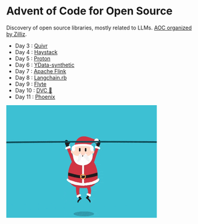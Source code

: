 # Advent of Code for Open Source

Discovery of open source libraries, mostly related to LLMs. [AOC organized by Zilliz](https://zilliz.com/blog/advent-of-code-for-open-source).

- Day 3 : [Quivr](https://github.com/StanGirard/quivr)
- Day 4 : [Haystack](https://haystack.deepset.ai/)
- Day 5 : [Proton](https://docs.timeplus.com/proton)
- Day 6 : [YData-synthetic](https://ydata.ai/)
- Day 7 : [Apache Flink](https://flink.apache.org/)
- Day 8 : [Langchain.rb](https://github.com/andreibondarev/langchainrb)
- Day 9 : [Flyte](https://github.com/flyteorg/flyte)
- Day 10 : [DVC 💚](https://github.com/iterative/dvc)
- Day 11 : [Phoenix](https://github.com/Arize-ai/phoenix)

![Alt Text](img/christmas.gif)
